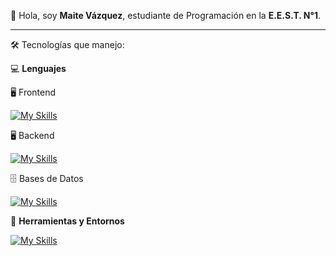 👋 Hola, soy **Maite Vázquez**, estudiante de Programación en la **E.E.S.T. N°1**.

---

🛠 Tecnologías que manejo:

💻 **Lenguajes**

🖥 Frontend

[![My Skills](https://skillicons.dev/icons?i=js,css,html,react,node)](https://skillicons.dev)

🖥️ Backend

[![My Skills](https://skillicons.dev/icons?i=java,php,arduino,cs)](https://skillicons.dev)

🗄️ Bases de Datos

[![My Skills](https://skillicons.dev/icons?i=mysql)](https://skillicons.dev)



🧰 **Herramientas y Entornos**

[![My Skills](https://skillicons.dev/icons?i=vscode,visualstudio,git,bootstrap)](https://skillicons.dev)
<!--
**MaiteVazquez8/MaiteVazquez8** is a ✨ _special_ ✨ repository because its `README.md` (this file) appears on your GitHub profile.

Here are some ideas to get you started:

- 🔭 I’m currently working on ...
- 🌱 I’m currently learning ...
- 👯 I’m looking to collaborate on ...
- 🤔 I’m looking for help with ...
- 💬 Ask me about ...
- 📫 How to reach me: ...
- 😄 Pronouns: ...
- ⚡ Fun fact: ...
-->
